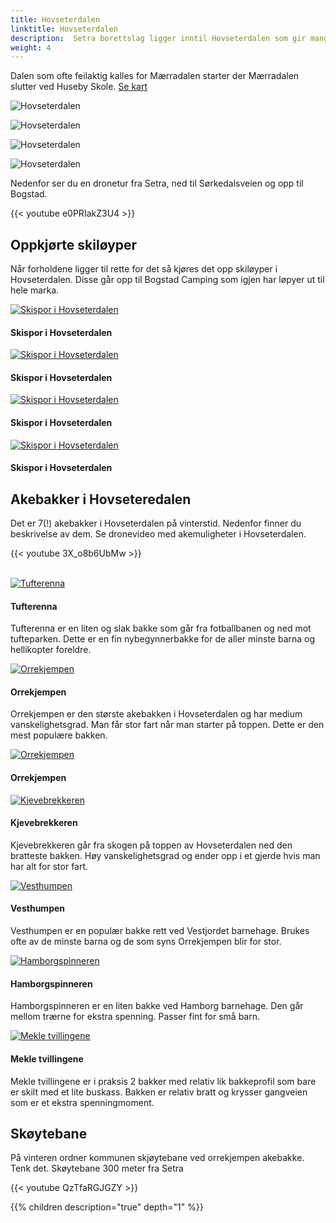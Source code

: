 ```yaml
---
title: Hovseterdalen
linktitle: Hovseterdalen
description:  Setra borettslag ligger inntil Hovseterdalen som gir mange muligheter for utfoldelse i det fri både i vinter og sommersesongen.
weight: 4
---
```

<!-- markdownlint-disable MD033 -->

Dalen som ofte feilaktig kalles for Mærradalen starter der Mærradalen slutter ved Huseby Skole. [Se kart](https://bym.maps.arcgis.com/apps/webappviewer/index.html?id=ca80e1e44054470084dff1534bbe4aec&marker=10.651128420632718%2C59.950926733015095%2C%2C%2C%2C&markertemplate=%7B%22title%22%3A%22Hovseterdalen%20(turvei%20A3%20%2FA4)%22%2C%22longitude%22%3A10.651128420632718%2C%22latitude%22%3A59.950926733015095%2C%22isIncludeShareUrl%22%3Atrue%7D&level=16)

![Hovseterdalen](20201012_083639.jpg "Dalen har en nesten 2 km lang asfaltert sykkel/gangsti hvor mange trener. ")

![Hovseterdalen](20201008_160209.jpg "Dalen tilbyr store åpne områder.")

![Hovseterdalen](20201009_145119.jpg "Det er et rikt dyreliv i dalen.")

![Hovseterdalen](20201008_160659.jpg "I enden av dalen finner du også en Tuftepark for cornafri trening.")


Nedenfor ser du en dronetur fra Setra, ned til Sørkedalsveien og opp til Bogstad. 

{{< youtube e0PRIakZ3U4 >}}


## Oppkjørte skiløyper

Når forholdene ligger til rette for det så kjøres det opp skiløyper i Hovseterdalen. Disse går opp til Bogstad Camping som igjen har løpyer ut til hele marka.

<figur>
    <a href="ski1.jpg">
        <img src="ski1s.jpg" alt="Skispor i Hovseterdalen" title="Skispor i Hovseterdalen">
    </a>
    <figcaption><h4>Skispor i Hovseterdalen</h4></figcaption>
</figur>

<figur>
    <a href="ski2.jpg">
        <img src="ski2s.jpg" alt="Skispor i Hovseterdalen" title="Skispor i Hovseterdalen">
    </a>
    <figcaption><h4>Skispor i Hovseterdalen</h4></figcaption>
</figur>

<figur>
    <a href="ski3.jpg">
        <img src="ski3s.jpg" alt="Skispor i Hovseterdalen" title="Skispor i Hovseterdalen">
    </a>
    <figcaption><h4>Skispor i Hovseterdalen</h4></figcaption>
</figur>

<figur>
    <a href="ski4.jpg">
        <img src="ski4s.jpg" alt="Skispor i Hovseterdalen" title="Skispor i Hovseterdalen">
    </a>
    <figcaption><h4>Skispor i Hovseterdalen</h4></figcaption>
</figur>

## Akebakker i Hovseteredalen

Det er 7(!) akebakker i Hovseterdalen på vinterstid. Nedenfor finner du beskrivelse av dem. Se dronevideo med akemuligheter i Hovseterdalen.

{{< youtube 3X_o8b6UbMw >}}

<br />

<figur>
    <a href="tufterenna.jpg">
        <img src="tufterennas.jpg" alt="Tufterenna" title="Tufterenna">
    </a>
    <figcaption><h4>Tufterenna</h4></figcaption>
</figur>

Tufterenna er en liten og slak bakke som går fra fotballbanen og ned mot tufteparken. Dette er en fin nybegynnerbakke for de aller minste barna og hellikopter foreldre.

 <figur>
    <a href="orrekjempen.jpg">
        <img src="orrekjempens.jpg" alt="Orrekjempen" title="Orrekjempen">
    </a>
    <figcaption><h4>Orrekjempen</h4></figcaption>
</figur>

Orrekjempen er den største akebakken i Hovseterdalen og har medium vanskelighetsgrad. Man får stor fart når man starter på toppen. Dette er den mest populære bakken.
 
 <figur>
    <a href="orrekjempen2.jpg">
        <img src="orrekjempen2s.jpg" alt="Orrekjempen" title="Orrekjempen">
    </a>
    <figcaption><h4>Orrekjempen</h4></figcaption>
</figur>

 
 <figur>
    <a href="kjevebrekkeren.jpg">
        <img src="kjevebrekkerens.jpg" alt="Kjevebrekkeren" title="Kjevebrekkeren">
    </a>
    <figcaption><h4>Kjevebrekkeren</h4></figcaption>
</figur>

Kjevebrekkeren går fra skogen på toppen av Hovseterdalen ned den bratteste bakken. Høy vanskelighetsgrad og ender opp i et gjerde hvis man har alt for stor fart.

<figur>
    <a href="vesthumpen.jpg">
        <img src="vesthumpens.jpg" alt="Vesthumpen" title="Vesthumpen">
    </a>
    <figcaption><h4>Vesthumpen</h4></figcaption>
</figur>

Vesthumpen er en populær bakke rett ved Vestjordet barnehage. Brukes ofte av de minste barna og de som syns Orrekjempen blir for stor. 

<figur>
    <a href="hamborgspinneren.jpg">
        <img src="hamborgspinnerens.jpg" alt="Hamborgspinneren" title="Hamborgspinneren">
    </a>
    <figcaption><h4>Hamborgspinneren</h4></figcaption>
</figur>

Hamborgspinneren er en liten bakke ved Hamborg barnehage. Den går mellom trærne for ekstra spenning. Passer fint for små barn. 

<figur>
    <a href="mekletvillingene.jpg">
        <img src="mekletvillingenes.jpg" alt="Mekle tvillingene" title="Mekle tvillingene">
    </a>
    <figcaption><h4>Mekle tvillingene</h4></figcaption>
</figur>

Mekle tvillingene er i praksis 2 bakker med relativ lik bakkeprofil som bare er skilt med et lite buskass. Bakken er relativ bratt og krysser gangveien som er et ekstra spenningmoment.

## Skøytebane

På vinteren ordner kommunen skjøytebane ved orrekjempen akebakke. Tenk det. Skøytebane 300 meter fra Setra

{{< youtube QzTfaRGJGZY >}}

{{% children description="true" depth="1" %}}
